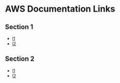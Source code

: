 # AWS Documentation Links

## Section 1

- [l1](https://docs... "Alt Text")
- [l2](https://docs... "Alt Text")

## Section 2

- [l1](https://docs... "Alt Text")
- [l2](https://docs... "Alt Text")
